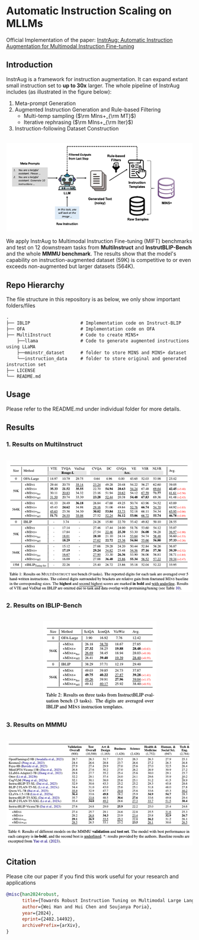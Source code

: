 # Automatic Instruction Scaling on MLLMs
Official Implementation of the paper: [InstrAug: Automatic Instruction Augmentation for Multimodal Instruction Fine-tuning](https://arxiv.org/pdf/2402.14492.pdf)

## Introduction
InstrAug is a framework for instruction augmentation. It can expand extant small instruction set to __up to 30x__ larger.
The whole pipeline of InstrAug includes (as illustrated in the figure below):
1. Meta-prompt Generation
2. Augmented Instruction Generation and Rule-based Filtering
    * Multi-temp sampling  ($\rm MIns+_{\rm MT}$)
    * Iterative rephrasing ($\rm MIns+_{\rm Iter}$)
3. Instruction-following Dataset Construction

<p align="center">
    <br>
    <img src="assets/Framework.png"/>
    <br>
<p>

We apply InstrAug to Multimodal Instruction Fine-tuning (MIFT) benchmarks and test on 12 downstream tasks from __MultiInstruct__ and __InstrutBLIP-Bench__ and the whole __MMMU benchmark__.
The results show that the model's capability on instruction-augmented dataset (59K) is competitive to or even exceeds non-augmented but larger datasets (564K).

## Repo Hierarchy
The file structure in this repository is as below, we only show important folders/files

    .
    ├── IBLIP                   # Implementation code on Instruct-BLIP
    ├── OFA                     # Implementation code on OFA
    ├── MultiInstruct           # Code to create MINS+
        ├──llama                # Code to generate augmented instructions using LLaMA
        ├──mminstr_dataset      # folder to store MINS and MINS+ dataset 
        └──instruction_data     # folder to store original and generated instruction set 
    ├── LICENSE
    └── README.md

## Usage
Please refer to the README.md under individual folder for more details.

## Results
### 1. Results on MultiInstruct
<p align="center">
    <br>
    <img src="assets/res_mins.png"/>
    <br>
<p>

### 2. Results on IBLIP-Bench
<p align="center">
    <br>
    <img src="assets/res_iblip.png"/>
    <br>
<p>

### 3. Results on MMMU
<p align="center">
    <br>
    <img src="assets/res_mmmu.png"/>
    <br>
<p>

## Citation
Please cite our paper if you find this work useful for your research and applications

```bibtex
@misc{han2024robust,
      title={Towards Robust Instruction Tuning on Multimodal Large Language Models}, 
      author={Wei Han and Hui Chen and Soujanya Poria},
      year={2024},
      eprint={2402.14492},
      archivePrefix={arXiv},
}
```
